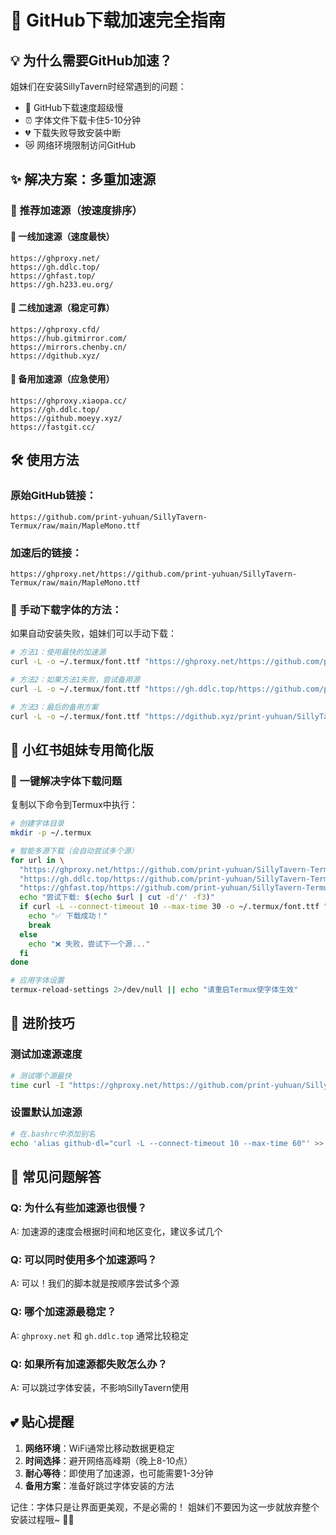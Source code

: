 # 🚀 GitHub下载加速完全指南

## 💡 为什么需要GitHub加速？

姐妹们在安装SillyTavern时经常遇到的问题：
- 🐌 GitHub下载速度超级慢
- ⏰ 字体文件下载卡住5-10分钟
- 💔 下载失败导致安装中断
- 😿 网络环境限制访问GitHub

## ✨ 解决方案：多重加速源

### 🎯 推荐加速源（按速度排序）

#### 🥇 一线加速源（速度最快）
```
https://ghproxy.net/
https://gh.ddlc.top/
https://ghfast.top/
https://gh.h233.eu.org/
```

#### 🥈 二线加速源（稳定可靠）
```
https://ghproxy.cfd/
https://hub.gitmirror.com/
https://mirrors.chenby.cn/
https://dgithub.xyz/
```

#### 🥉 备用加速源（应急使用）
```
https://ghproxy.xiaopa.cc/
https://gh.ddlc.top/
https://github.moeyy.xyz/
https://fastgit.cc/
```

## 🛠️ 使用方法

### 原始GitHub链接：
```
https://github.com/print-yuhuan/SillyTavern-Termux/raw/main/MapleMono.ttf
```

### 加速后的链接：
```
https://ghproxy.net/https://github.com/print-yuhuan/SillyTavern-Termux/raw/main/MapleMono.ttf
```

### 📱 手动下载字体的方法：

如果自动安装失败，姐妹们可以手动下载：

```bash
# 方法1：使用最快的加速源
curl -L -o ~/.termux/font.ttf "https://ghproxy.net/https://github.com/print-yuhuan/SillyTavern-Termux/raw/main/MapleMono.ttf"

# 方法2：如果方法1失败，尝试备用源
curl -L -o ~/.termux/font.ttf "https://gh.ddlc.top/https://github.com/print-yuhuan/SillyTavern-Termux/raw/main/MapleMono.ttf"

# 方法3：最后的备用方案
curl -L -o ~/.termux/font.ttf "https://dgithub.xyz/print-yuhuan/SillyTavern-Termux/raw/main/MapleMono.ttf"
```

## 🎀 小红书姐妹专用简化版

### 🌟 一键解决字体下载问题

复制以下命令到Termux中执行：

```bash
# 创建字体目录
mkdir -p ~/.termux

# 智能多源下载（会自动尝试多个源）
for url in \
  "https://ghproxy.net/https://github.com/print-yuhuan/SillyTavern-Termux/raw/main/MapleMono.ttf" \
  "https://gh.ddlc.top/https://github.com/print-yuhuan/SillyTavern-Termux/raw/main/MapleMono.ttf" \
  "https://ghfast.top/https://github.com/print-yuhuan/SillyTavern-Termux/raw/main/MapleMono.ttf"; do
  echo "尝试下载: $(echo $url | cut -d'/' -f3)"
  if curl -L --connect-timeout 10 --max-time 30 -o ~/.termux/font.ttf "$url"; then
    echo "✅ 下载成功！"
    break
  else
    echo "❌ 失败，尝试下一个源..."
  fi
done

# 应用字体设置
termux-reload-settings 2>/dev/null || echo "请重启Termux使字体生效"
```

## 🔧 进阶技巧

### 测试加速源速度
```bash
# 测试哪个源最快
time curl -I "https://ghproxy.net/https://github.com/print-yuhuan/SillyTavern-Termux/raw/main/MapleMono.ttf"
```

### 设置默认加速源
```bash
# 在.bashrc中添加别名
echo 'alias github-dl="curl -L --connect-timeout 10 --max-time 60"' >> ~/.bashrc
```

## 🌈 常见问题解答

### Q: 为什么有些加速源也很慢？
A: 加速源的速度会根据时间和地区变化，建议多试几个

### Q: 可以同时使用多个加速源吗？
A: 可以！我们的脚本就是按顺序尝试多个源

### Q: 哪个加速源最稳定？
A: `ghproxy.net` 和 `gh.ddlc.top` 通常比较稳定

### Q: 如果所有加速源都失败怎么办？
A: 可以跳过字体安装，不影响SillyTavern使用

## 💕 贴心提醒

1. **网络环境**：WiFi通常比移动数据更稳定
2. **时间选择**：避开网络高峰期（晚上8-10点）
3. **耐心等待**：即使用了加速源，也可能需要1-3分钟
4. **备用方案**：准备好跳过字体安装的方法

记住：字体只是让界面更美观，不是必需的！
姐妹们不要因为这一步就放弃整个安装过程哦~ 💖✨
